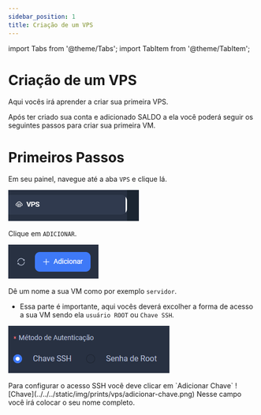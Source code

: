 ```yaml
---
sidebar_position: 1
title: Criação de um VPS
---
```


import Tabs from '@theme/Tabs';
import TabItem from '@theme/TabItem';

# Criação de um VPS

Aqui vocês irá aprender a criar sua primeira VPS.

Após ter criado sua conta e adicionado SALDO a ela você poderá seguir os seguintes
passos para criar sua primeira VM.

# Primeiros Passos

Em seu painel, navegue até a aba `VPS` e clique lá.

![VPS](../../../static/img/prints/vps/vps.png)

Clique em `ADICIONAR`.

![Adicionar](../../../static/img/prints/vps/adicionar-vps.png)

Dê um nome a sua VM como por exemplo `servidor`.

- Essa parte é importante, aqui vocês deverá excolher a forma de acesso a sua VM
sendo ela `usuário ROOT` ou `Chave SSH`.

![SSH/ROOT](../../../static/img/prints/vps/ssh-ou-root.png)

<Tabs>
  <TabItem value="ssh" label="Acesso SSH" default>
    Para configurar o acesso SSH você deve clicar em `Adicionar Chave`
    ![Chave](../../../static/img/prints/vps/adicionar-chave.png)
  </TabItem>

  <TabItem value="nome completo" label="Nome Completo">
Nesse campo você irá colocar o seu nome completo.
</TabItem>
</Tabs>
